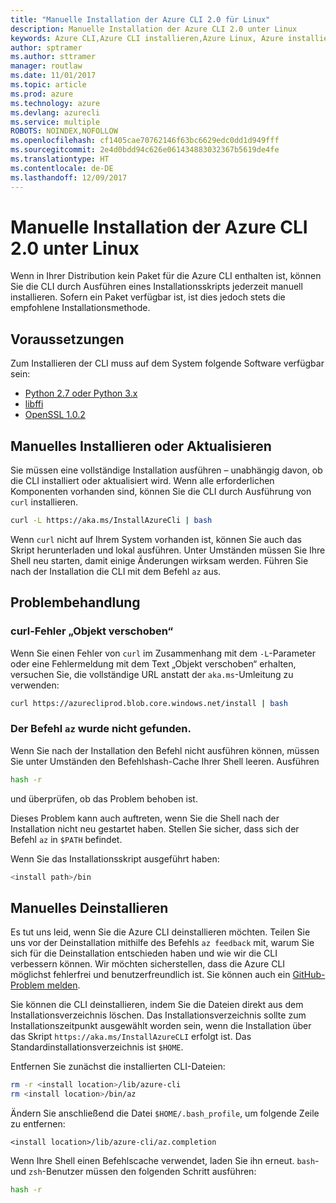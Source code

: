 ```yaml
---
title: "Manuelle Installation der Azure CLI 2.0 für Linux"
description: Manuelle Installation der Azure CLI 2.0 unter Linux
keywords: Azure CLI,Azure CLI installieren,Azure Linux, Azure installieren Linux
author: sptramer
ms.author: sttramer
manager: routlaw
ms.date: 11/01/2017
ms.topic: article
ms.prod: azure
ms.technology: azure
ms.devlang: azurecli
ms.service: multiple
ROBOTS: NOINDEX,NOFOLLOW
ms.openlocfilehash: cf1405cae70762146f63bc6629edc0dd1d949fff
ms.sourcegitcommit: 2e4d0bdd94c626e061434883032367b5619de4fe
ms.translationtype: HT
ms.contentlocale: de-DE
ms.lasthandoff: 12/09/2017
---
```

# <a name="install-azure-cli-20-on-linux-manually"></a>Manuelle Installation der Azure CLI 2.0 unter Linux

Wenn in Ihrer Distribution kein Paket für die Azure CLI enthalten ist, können Sie die CLI durch Ausführen eines Installationsskripts jederzeit manuell installieren. Sofern ein Paket verfügbar ist, ist dies jedoch stets die empfohlene Installationsmethode.

## <a name="prerequisites"></a>Voraussetzungen

Zum Installieren der CLI muss auf dem System folgende Software verfügbar sein:

* [Python 2.7 oder Python 3.x](https://www.python.org/downloads/)
* [libffi](https://sourceware.org/libffi/)
* [OpenSSL 1.0.2](https://www.openssl.org/source/)

## <a name="install-or-update-manually"></a>Manuelles Installieren oder Aktualisieren

Sie müssen eine vollständige Installation ausführen – unabhängig davon, ob die CLI installiert oder aktualisiert wird. Wenn alle erforderlichen Komponenten vorhanden sind, können Sie die CLI durch Ausführung von `curl` installieren.

```bash
curl -L https://aka.ms/InstallAzureCli | bash
```

Wenn `curl` nicht auf Ihrem System vorhanden ist, können Sie auch das Skript herunterladen und lokal ausführen. Unter Umständen müssen Sie Ihre Shell neu starten, damit einige Änderungen wirksam werden. Führen Sie nach der Installation die CLI mit dem Befehl `az` aus.

## <a name="troubleshooting"></a>Problembehandlung

### <a name="curl-object-moved-error"></a>curl-Fehler „Objekt verschoben“

Wenn Sie einen Fehler von `curl` im Zusammenhang mit dem `-L`-Parameter oder eine Fehlermeldung mit dem Text „Objekt verschoben“ erhalten, versuchen Sie, die vollständige URL anstatt der `aka.ms`-Umleitung zu verwenden:

```bash
curl https://azurecliprod.blob.core.windows.net/install | bash
```

### <a name="az-command-not-found"></a>Der Befehl `az` wurde nicht gefunden.

Wenn Sie nach der Installation den Befehl nicht ausführen können, müssen Sie unter Umständen den Befehlshash-Cache Ihrer Shell leeren. Ausführen

```bash
hash -r
```

und überprüfen, ob das Problem behoben ist.

Dieses Problem kann auch auftreten, wenn Sie die Shell nach der Installation nicht neu gestartet haben. Stellen Sie sicher, dass sich der Befehl `az` in `$PATH` befindet.

Wenn Sie das Installationsskript ausgeführt haben:

```bash
<install path>/bin
```

## <a name="unstinall-manually"></a>Manuelles Deinstallieren

Es tut uns leid, wenn Sie die Azure CLI deinstallieren möchten. Teilen Sie uns vor der Deinstallation mithilfe des Befehls `az feedback` mit, warum Sie sich für die Deinstallation entschieden haben und wie wir die CLI verbessern können. Wir möchten sicherstellen, dass die Azure CLI möglichst fehlerfrei und benutzerfreundlich ist. Sie können auch ein [GitHub-Problem melden](https://github.com/Azure/azure-cli/issues).

Sie können die CLI deinstallieren, indem Sie die Dateien direkt aus dem Installationsverzeichnis löschen. Das Installationsverzeichnis sollte zum Installationszeitpunkt ausgewählt worden sein, wenn die Installation über das Skript `https://aka.ms/InstallAzureCLI` erfolgt ist. Das Standardinstallationsverzeichnis ist `$HOME`.

Entfernen Sie zunächst die installierten CLI-Dateien:

```bash
rm -r <install location>/lib/azure-cli
rm <install location>/bin/az
```

Ändern Sie anschließend die Datei `$HOME/.bash_profile`, um folgende Zeile zu entfernen:

```
<install location>/lib/azure-cli/az.completion
```

Wenn Ihre Shell einen Befehlscache verwendet, laden Sie ihn erneut. `bash`- und `zsh`-Benutzer müssen den folgenden Schritt ausführen:

```bash
hash -r
```

